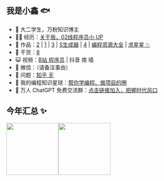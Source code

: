 ## 我是小鑫 🐟

- 🐧 大二学生，万粉知识博主
- 👨‍💻 经历：<a href="https://www.bilibili.com/read/cv11481506" target="_blank">关于我，02线程序员小 UP</a>
- 🏡 作品：<a href="https://github.com/liyupi/code-nav" target="_blank">2</a> | <a href="https://github.com/liyupi/sql-father-frontend-public" target="_blank">1</a> | <a href="https://github.com/liyupi/yuindex" target="_blank">3</a> | <a href="https://github.com/liyupi/sql-generator" target="_blank">S生成器</a> | <a href="https://github.com/liyupi/mianshiya" target="_blank">4</a> | <a href="https://github.com/liyupi/free-programming-resources" target="_blank">编程资源大全</a> | <a href="https://github.com/liyupi/free-programming-resources" target="_blank">求星星 ✨</a>
- 🌱 干货：<a href="https://636f-codenav-8grj8px727565176-1256524210.tcb.qcloud.la/yupi_wechat.png" target="_blank">8</a>
- 😺 视频：<a href="https://space.bilibili.com/12890453" target="_blank">B站 程序员</a> | 抖音 南 墙
- 💬 微信：（请备注事由）
- 🤔 问题：<a href="https://www.zhihu.com/people/yupi-31-97" target="_blank">知乎 无</a>
- 👭 我的编程知识星球：<a target="_blank" href="https://yupi.icu">帮你学编程、做项目的圈</a>
- 🛫 万人 ChatGPT 免费交流群：<a target="_blank" href="https://t.zsxq.com/0cb9vuZXi">点击链接加入，把握时代风口</a>


## 今年汇总 ✨

<img align="" height="137px" src="https://github-readme-stats.vercel.app/api?username=Programmer2416611057&hide_title=true&hide_border=true&show_icons=true&include_all_commits=true&line_height=21&bg_color=0,EC6C6C,FFD479,FFFC79,73FA79&theme=graywhite&locale=cn" /><img align="" height="137px" src="https://github-readme-stats.vercel.app/api/top-langs/?username=Programmer2416611057&hide_title=true&hide_border=true&layout=compact&bg_color=0,73FA79,73FDFF,D783FF&theme=graywhite&locale=cn" />
